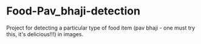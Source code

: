 # Food-Pav_bhaji-detection
Project for detecting a particular type of food item (pav bhaji - one must try this, it's delicious!!!) in images.
